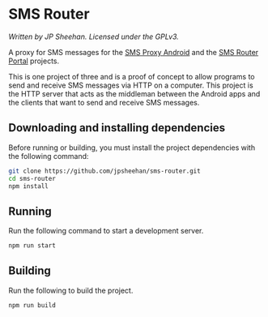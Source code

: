 # SMS Router

*Written by JP Sheehan. Licensed under the GPLv3.*

A proxy for SMS messages for the [SMS Proxy Android](https://github.com/jpsheehan/sms-proxy-android) and the [SMS Router Portal](https://github.com/jpsheehan/sms-router-portal) projects.

This is one project of three and is a proof of concept to allow programs to send and receive SMS messages via HTTP on a computer. This project is the HTTP server that acts as the middleman between the Android apps and the clients that want to send and receive SMS messages.

## Downloading and installing dependencies

Before running or building, you must install the project dependencies with the following command:

```bash
git clone https://github.com/jpsheehan/sms-router.git
cd sms-router
npm install
```

## Running

Run the following command to start a development server.

```bash
npm run start
```

## Building

Run the following to build the project.

```bash
npm run build
```


